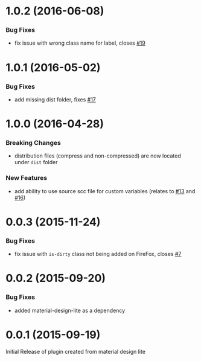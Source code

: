 <a name="1.0.2"></a>
# 1.0.2 (2016-06-08)

### Bug Fixes

* fix issue with wrong class name for label, closes [#19](https://github.com/mebibou/mdl-selectfield/issues/19)

<a name="1.0.1"></a>
# 1.0.1 (2016-05-02)

### Bug Fixes

* add missing dist folder, fixes [#17](https://github.com/mebibou/mdl-selectfield/issues/17)

<a name="1.0.0"></a>
# 1.0.0 (2016-04-28)

### Breaking Changes

* distribution files (compress and non-compressed) are now located under `dist` folder

### New Features

* add ability to use source scc file for custom variables (relates to [#13](https://github.com/mebibou/mdl-selectfield/issues/13) and [#16](https://github.com/mebibou/mdl-selectfield/issues/16))

<a name="0.0.3"></a>
# 0.0.3 (2015-11-24)

### Bug Fixes

* fix issue with `is-dirty` class not being added on FireFox, closes [#7](https://github.com/mebibou/mdl-selectfield/issues/7)

<a name="0.0.2"></a>
# 0.0.2 (2015-09-20)

### Bug Fixes

* added material-design-lite as a dependency

<a name="0.0.1"></a>
# 0.0.1 (2015-09-19)

Initial Release of plugin created from material design lite